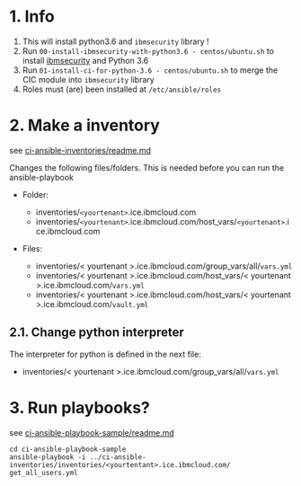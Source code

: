 
# 1. Info
1. This will install python3.6 and `ibmsecurity` library !
2. Run `00-install-ibmsecurity-with-python3.6 - centos/ubuntu.sh` to install [ibmsecurity](https://github.com/IBM-Security/ibmsecurity) and Python 3.6
3. Run `01-install-ci-for-python-3.6 - centos/ubuntu.sh` to merge the CIC module into `ibmsecurity` library
3. Roles must (are) been installed at `/etc/ansible/roles`

# 2. Make a inventory
see [ci-ansible-inventories/readme.md](https://github.com/CoolZeroNL/ibmsecurity_ci/blob/master/ci-ansible-inventories/readme.md)

Changes the following files/folders. This is needed before you can run the ansible-playbook

- Folder:
    - inventories/`<yourtenant>`.ice.ibmcloud.com
    - inventories/`<yourtenant>`.ice.ibmcloud.com/host_vars/`<yourtenant>`.ice.ibmcloud.com

- Files:
    - inventories/< yourtenant >.ice.ibmcloud.com/group_vars/all/`vars.yml`
    - inventories/< yourtenant >.ice.ibmcloud.com/host_vars/< yourtenant >.ice.ibmcloud.com/`vars.yml`
    - inventories/< yourtenant >.ice.ibmcloud.com/host_vars/< yourtenant >.ice.ibmcloud.com/`vault.yml`

## 2.1. Change python interpreter
The interpreter for python is defined in the next file:

- inventories/< yourtenant >.ice.ibmcloud.com/group_vars/all/`vars.yml`

# 3. Run playbooks?
see [ci-ansible-playbook-sample/readme.md](https://github.com/CoolZeroNL/ibmsecurity_ci/blob/master/ci-ansible-playbook-sample/readme.md)

```
cd ci-ansible-playbook-sample
ansible-playbook -i ../ci-ansible-inventories/inventories/<yourtentant>.ice.ibmcloud.com/ get_all_users.yml
```